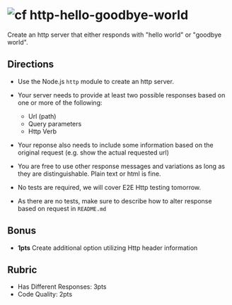 ![cf](https://i.imgur.com/7v5ASc8.png) http-hello-goodbye-world
======

Create an http server that either responds with "hello world" or "goodbye world".

## Directions

* Use the Node.js `http` module to create an http server. 

* Your server needs to provide at least two possible responses based on one or more of the following:
	* Url (path)
	* Query parameters
	* Http Verb
	
* Your reponse also needs to include some information based on the original request (e.g. show the actual requested url)
	
* You are free to use other response messages and variations as long as they are distinguishable. Plain text or html is fine.
	
* No tests are required, we will cover E2E Http testing tomorrow.

* As there are no tests, make sure to describe how to alter response based on request in `README.md` 

## Bonus

* **1pts** Create additional option utilizing Http header information

## Rubric

* Has Different Responses: 3pts
* Code Quality: 2pts
